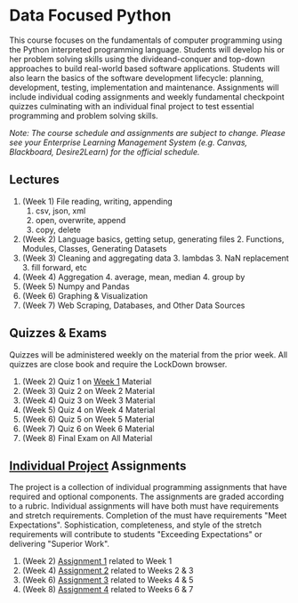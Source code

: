 # Data Focused Python

This course focuses on the fundamentals of computer programming using the Python interpreted programming language. Students will develop his or her problem solving skills using the divideand-conquer and top-down approaches to build real-world based software applications. Students will also learn the basics of the software
development lifecycle: planning, development, testing, implementation and maintenance. Assignments will include individual coding assignments and weekly fundamental checkpoint quizzes culminating with an individual final project to test essential programming and problem solving skills.

*Note: The course schedule and assignments are subject to change. Please see your Enterprise Learning Management System (e.g. Canvas, Blackboard, Desire2Learn) for the official schedule.*

## Lectures

1. (Week 1)<a name="week1"></a> File reading, writing, appending
    1. csv, json, xml
    1. open, overwrite, append
    1. copy, delete
2. (Week 2) Language basics, getting setup, generating files
    2. Functions, Modules, Classes, Generating Datasets
3. (Week 3) Cleaning and aggregating data
    3. lambdas
    3. NaN replacement
    3. fill forward, etc
4. (Week 4) Aggregation
    4. average, mean, median
    4. group by
5. (Week 5) Numpy and Pandas
6. (Week 6) Graphing & Visualization
7. (Week 7) Web Scraping, Databases, and Other Data Sources

## Quizzes & Exams

Quizzes will be administered weekly on the material from the prior week. All quizzes are close book and require the LockDown browser.

1. (Week 2) Quiz 1 on [Week 1](#week1) Material
2. (Week 3) Quiz 2 on Week 2 Material
3. (Week 4) Quiz 3 on Week 3 Material
4. (Week 5) Quiz 4 on Week 4 Material
5. (Week 6) Quiz 5 on Week 5 Material
6. (Week 7) Quiz 6 on Week 6 Material
7. (Week 8) Final Exam on All Material

## [Individual Project](individual-project/project-description.md) Assignments

The project is a collection of individual programming assignments that have required and optional components. The assignments are graded according to a rubric. Individual assignments will have both must have requirements and stretch requirements. Completion of the must have requirements "Meet Expectations". Sophistication, completeness, and style of the stretch requirements will contribute to students "Exceeding Expectations" or delivering "Superior Work".

1. (Week 2) [Assignment 1](individual-project/project-description.md) related to Week 1
2. (Week 4) [Assignment 2](individual-project/project-description.md) related to Weeks 2 & 3
3. (Week 6) [Assignment 3](individual-project/project-description.md) related to Weeks 4 & 5
4. (Week 8) [Assignment 4](individual-project/project-description.md) related to Weeks 6 & 7